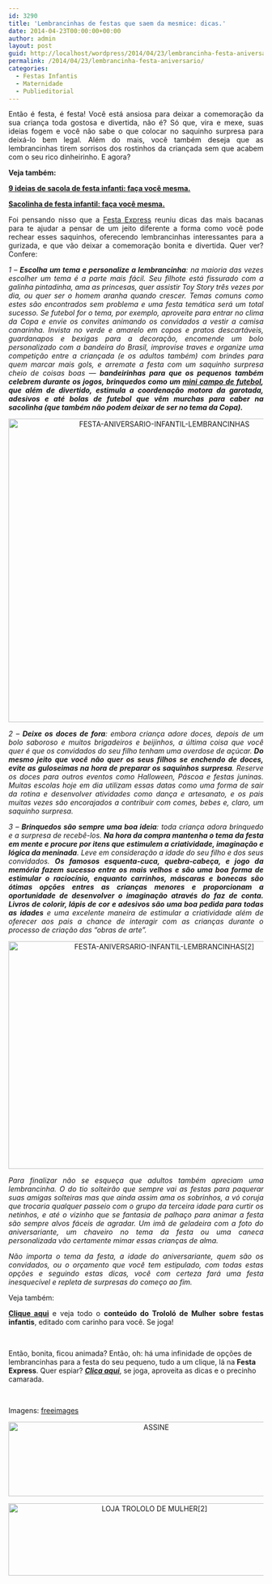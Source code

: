 ```yaml
---
id: 3290
title: 'Lembrancinhas de festas que saem da mesmice: dicas.'
date: 2014-04-23T00:00:00+00:00
author: admin
layout: post
guid: http://localhost/wordpress/2014/04/23/lembrancinha-festa-aniversario/
permalink: /2014/04/23/lembrancinha-festa-aniversario/
categories:
  - Festas Infantis
  - Maternidade
  - Publieditorial
---
```

<p style="text-align: justify;">
  Então é festa, é festa! Você está ansiosa para deixar a comemoração da sua criança toda gostosa e divertida, não é? Só que, vira e mexe, suas ideias fogem e você não sabe o que colocar no saquinho surpresa para deixá-lo bem legal. Além do mais, você também deseja que as lembrancinhas tirem sorrisos dos rostinhos da criançada sem que acabem com o seu rico dinheirinho. E agora?
</p>

<p style="text-align: justify;">
  <strong>Veja também:</strong>
</p>

<p style="text-align: justify;">
  <strong><a href="http://www.trololodemulher.com.br/2016/01/08/sacolas-de-festa-infantil/" target="_blank">9 ideias de sacola de festa infanti: faça você mesma.</a></strong>
</p>

<p style="text-align: justify;">
  <strong><a href="http://www.trololodemulher.com.br/2015/08/07/sacolinha-de-festa-infantil/" target="_blank">Sacolinha de festa infantil: faça você mesma.</a></strong>
</p>

<p style="text-align: justify;" align="justify">
  Foi pensando nisso que a <a href="http://www.festaexpress.com/?Menu=PaginaInicial" target="_blank">Festa Express</a> reuniu dicas das mais bacanas para te ajudar a pensar de um jeito diferente a forma como você pode rechear esses saquinhos, oferecendo lembrancinhas interessantes para a gurizada, e que vão deixar a comemoração bonita e divertida. Quer ver? Confere:
</p>

<!--more-->

<p align="justify">
  <em>1 – <strong>Escolha um tema e personalize a lembrancinha</strong>: na maioria das vezes escolher um tema é a parte mais fácil. Seu filhote está fissurado com a galinha pintadinha, ama as princesas, quer assistir Toy Story três vezes por dia, ou quer ser o homem aranha quando crescer. Temas comuns como estes são encontrados sem problema e uma festa temática será um total sucesso. Se futebol for o tema, por exemplo, aproveite para entrar no clima da Copa e envie os convites animando os convidados a vestir a camisa canarinha. Invista no verde e amarelo em copos e pratos descartáveis, guardanapos e bexigas para a decoração, encomende um bolo personalizado com a bandeira do Brasil, improvise traves e organize uma competição entre a criançada (e os adultos também) com brindes para quem marcar mais gols, e arremate a festa com um saquinho surpresa cheio de coisas boas — <strong>bandeirinhas para que os pequenos também celebrem durante os jogos, brinquedos como um <a href="http://www.festaexpress.com/produto/2035089/Mini-brinquedo-Campo-de-Futebol-(12un)" target="_blank">mini campo de futebol</a></strong><strong>, que além de divertido, estimula a coordenação motora da garotada, adesivos e até bolas de futebol que vêm murchas para caber na sacolinha (que também não podem deixar de ser no tema da Copa).</strong></em>
</p>

<p align="center">
  <a href="http://www.trololodemulher.com.br/blog/wp-content/uploads/2014/04/FESTA-ANIVERSARIO-INFANTIL-LEMBRANCINHAS.jpg"><img class="alignnone size-full wp-image-9999" src="http://www.trololodemulher.com.br/blog/wp-content/uploads/2014/04/FESTA-ANIVERSARIO-INFANTIL-LEMBRANCINHAS.jpg" alt="FESTA-ANIVERSARIO-INFANTIL-LEMBRANCINHAS" width="600" height="600" /></a>
</p>

<p align="justify">
  <em>2 – <strong>Deixe os doces de fora</strong>: embora criança adore doces, depois de um bolo saboroso e muitos brigadeiros e beijinhos, a última coisa que você quer é que os convidados do seu filho tenham uma overdose de açúcar. <strong>Do mesmo jeito que você não quer os seus filhos se enchendo de doces, evite as guloseimas na hora de preparar os saquinhos surpresa</strong>. Reserve os doces para outros eventos como Halloween, Páscoa e festas juninas. Muitas escolas hoje em dia utilizam essas datas como uma forma de sair da rotina e desenvolver atividades como dança e artesanato, e os pais muitas vezes são encorajados a contribuir com comes, bebes e, claro, um saquinho surpresa.</em>
</p>

<p align="justify">
  <em>3 – <strong>Brinquedos são sempre uma boa ideia</strong>: toda criança adora brinquedo e a surpresa de recebê-los. <strong>Na hora da compra mantenha o tema da festa em mente e procure por itens que estimulem a criatividade, imaginação e lógica da meninada</strong>. Leve em consideração a idade do seu filho e dos seus convidados. <strong>Os famosos esquenta-cuca, quebra-cabeça, e jogo da memória fazem sucesso entre os mais velhos e são uma boa forma de estimular o raciocínio, enquanto carrinhos, máscaras e bonecas são ótimas opções entres as crianças menores e proporcionam a oportunidade de desenvolver o imaginação através do faz de conta. Livros de colorir, lápis de cor e adesivos são uma boa pedida para todas as idades</strong> e uma excelente maneira de estimular a criatividade além de oferecer aos pais a chance de interagir com as crianças durante o processo de criação das “obras de arte”.</em>
</p>

<p align="center">
  <a href="http://www.trololodemulher.com.br/blog/wp-content/uploads/2014/04/FESTA-ANIVERSARIO-INFANTIL-LEMBRANCINHAS2.jpg"><img class="alignnone size-full wp-image-10000" src="http://www.trololodemulher.com.br/blog/wp-content/uploads/2014/04/FESTA-ANIVERSARIO-INFANTIL-LEMBRANCINHAS2.jpg" alt="FESTA-ANIVERSARIO-INFANTIL-LEMBRANCINHAS[2]" width="600" height="450" /></a>
</p>

<p align="justify">
  <em>Para finalizar não se esqueça que adultos também apreciam uma lembrancinha. O do tio solteirão que sempre vai as festas para paquerar suas amigas solteiras mas que ainda assim ama os sobrinhos, a vó coruja que trocaria qualquer passeio com o grupo da terceira idade para curtir os netinhos, e até o vizinho que se fantasia de palhaço para animar a festa são sempre alvos fáceis de agradar. Um imã de geladeira com a foto do aniversariante, um chaveiro no tema da festa ou uma caneca personalizada vão certamente mimar essas crianças de alma.</em>
</p>

<p align="justify">
  <em>Não importa o tema da festa, a idade do aniversariante, quem são os convidados, ou o orçamento que você tem estipulado, com todas estas opções e seguindo estas dicas, você com certeza fará uma festa inesquecível e repleta de surpresas do começo ao fim.</em>
</p>

<p align="justify">
  Veja também:
</p>

<p align="justify">
  <strong><a href="http://www.trololodemulher.com.br/category/festas-infantis/" target="_blank">Clique aqui</a></strong> e veja todo o <strong>conteúdo do Trololó de Mulher sobre festas infantis</strong>, editado com carinho para você. Se joga!
</p>

&nbsp;

Então, bonita, ficou animada? Então, oh: há uma infinidade de opções de lembrancinhas para a festa do seu pequeno, tudo a um clique, lá na **Festa Express**. Quer espiar? **_<a href="http://www.festaexpress.com/?Menu=PaginaInicial" target="_blank">Clica aqui</a>_**, se joga, aproveita as dicas e o precinho camarada.

&nbsp;

Imagens: <a href="http://www.freeimages.com/" target="_blank">freeimages</a>

<p align="center">
  <a href="http://feedburner.google.com/fb/a/mailverify?uri=blogbichafemea&loc=pt_BR" target="_blank"><img class="alignnone size-full wp-image-14011" src="http://www.trololodemulher.com.br/blog/wp-content/uploads/2017/08/ASSINE.jpg" alt="ASSINE" width="568" height="147" /></a>
</p>

<p align="center">
  <a href="http://loja.trololodemulher.com.br/" target="_blank"><img class="alignnone wp-image-14333 size-full" src="http://www.trololodemulher.com.br/blog/wp-content/uploads/2017/10/LOJA-TROLOLO-DE-MULHER2.png" alt="LOJA TROLOLO DE MULHER[2]" width="561" height="143" /></a>
</p>